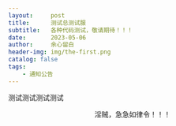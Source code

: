 ```yaml
---
layout:     post
title:      测试总测试服
subtitle:   各种代码测试，敬请期待！！！
date:       2023-05-06
author:     余心留白
header-img: img/the-first.png
catalog: false
tags:
    - 通知公告
---
```


测试测试测试测试



<div class="container">
  <p id="konami-text">淫贼，急急如律令！！！</p>
  <div id="hidden-content" class="hidden">
    <p>这是你们看到嘛，你在想什么桃子啊？？？</p>
    <h1></h1>
    <img src="https://bnz07pap001files.storage.live.com/y4mpnoa_8Bk64RXVPNPIQpC91X4PuoGZeSwrtYSog3x5n27LmOgVoh2Zuwq1Pm_qGf54dtYGkstjjoPg_N9jlPHERta_omr0ciWoBK5HA2atEUYMDza2K2RnN481O_CCpkhd7LBx1k1U735fUp02FtPx5kBJItPc66dytKJllF_LE_TgjY9iiWoZVUbl0PulaNV?width=960&height=1280&cropmode=none" alt="hidden content" />
  </div>
</div>

<style>
  .container {
    text-align: center;
  }

  .hidden {
    display: none;
  }

  .shown {
    display: block;
  }

  .hidden-text {
    display: none;
  }

  img {
    max-width: 100%;
    height: auto;
  }

  .scale {
    transform: scale(1.05);
    transition: transform 0.2s ease-in-out;
  }
</style>

<script>
  const container = document.querySelector('.container');
  const hiddenContent = document.querySelector('#hidden-content');
  const konamiText = document.querySelector('#konami-text');
  const img = hiddenContent.querySelector('img');

  let keysPressed = [];
  const konamiCode = ['ArrowUp', 'ArrowDown', 'ArrowUp', 'ArrowDown'];

  // 判断设备是否为移动端
  const isMobileDevice = /Android|webOS|iPhone|iPad|iPod|BlackBerry|IEMobile|Opera Mini/i.test(navigator.userAgent);

  // 添加按键事件监听器
  document.addEventListener('keydown', function(event) {
    keysPressed.push(event.code);
    keysPressed.splice(-konamiCode.length - 1, keysPressed.length - konamiCode.length);
    if (JSON.stringify(keysPressed) === JSON.stringify(konamiCode)) {
      toggleHiddenContent();
    }
  });

  // 在移动设备上添加点击事件监听器
  if (isMobileDevice) {
    konamiText.classList.remove('hidden-text');
    konamiText.addEventListener('click', toggleHiddenContent);

    // 添加图片缩放效果
    img.classList.add('scale');
    img.addEventListener('click', function() {
      img.classList.remove('scale');
      setTimeout(function() {
        img.classList.add('scale');
      }, 0);
    });
